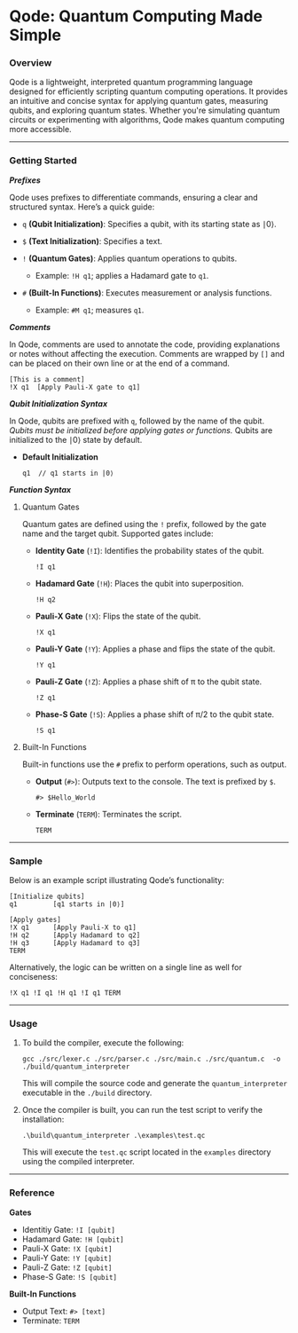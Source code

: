 # Qode: Quantum Computing Made Simple

### Overview

Qode is a lightweight, interpreted quantum programming language designed for efficiently scripting quantum computing operations. It provides an intuitive and concise syntax for applying quantum gates, measuring qubits, and exploring quantum states. Whether you're simulating quantum circuits or experimenting with algorithms, Qode makes quantum computing more accessible.

---

### Getting Started

***Prefixes***

Qode uses prefixes to differentiate commands, ensuring a clear and structured syntax. Here’s a quick guide:

- `q` **(Qubit Initialization)**: Specifies a qubit, with its starting state as ∣0⟩.

- `$` **(Text Initialization)**: Specifies a text.

- `!` **(Quantum Gates)**: Applies quantum operations to qubits.
    - Example: `!H q1`; applies a Hadamard gate to `q1`.

- `#` **(Built-In Functions)**: Executes measurement or analysis functions.
    - Example: `#M q1`; measures `q1`.

***Comments***

In Qode, comments are used to annotate the code, providing explanations or notes without affecting the execution. Comments are wrapped by `[]` and can be placed on their own line or at the end of a command.

```
[This is a comment]
!X q1  [Apply Pauli-X gate to q1]
```

***Qubit Initialization Syntax***

In Qode, qubits are prefixed with `q`, followed by the name of the qubit. *Qubits must be initialized before applying gates or functions.* Qubits are initialized to the ∣0⟩ state by default.

- **Default Initialization**

    ```
    q1  // q1 starts in |0⟩
    ```

***Function Syntax***

1. Quantum Gates

    Quantum gates are defined using the `!` prefix, followed by the gate name and the target qubit. Supported gates include:


    - **Identity Gate** (`!I`): Identifies the probability states of the qubit.

        ```
        !I q1
        ```

    - **Hadamard Gate** (`!H`): Places the qubit into superposition.

        ```
        !H q2
        ```

    - **Pauli-X Gate** (`!X`): Flips the state of the qubit.

        ```
        !X q1
        ```
    
    - **Pauli-Y Gate** (`!Y`): Applies a phase and flips the state of the qubit.

        ```
        !Y q1
        ```
    
    - **Pauli-Z Gate** (`!Z`): Applies a phase shift of π to the qubit state.

        ```
        !Z q1
        ```

    - **Phase-S Gate** (`!S`): Applies a phase shift of π/2 to the qubit state.
    
        ```
        !S q1
        ```

2. Built-In Functions

    Built-in functions use the `#` prefix to perform operations, such as output.
    
    - **Output** (`#>`): Outputs text to the console. The text is prefixed by `$`.

        ```
        #> $Hello_World
        ```
    
    - **Terminate** (`TERM`): Terminates the script.

        ```
        TERM
        ```

---

### Sample

Below is an example script illustrating Qode’s functionality:

```
[Initialize qubits]
q1         [q1 starts in |0⟩]

[Apply gates]
!X q1      [Apply Pauli-X to q1]
!H q2      [Apply Hadamard to q2]
!H q3      [Apply Hadamard to q3]
TERM
```

Alternatively, the logic can be written on a single line as well for conciseness:

```
!X q1 !I q1 !H q1 !I q1 TERM
```

---

### Usage

1. To build the compiler, execute the following:

    ```
    gcc ./src/lexer.c ./src/parser.c ./src/main.c ./src/quantum.c  -o ./build/quantum_interpreter
    ```

    This will compile the source code and generate the `quantum_interpreter` executable in the `./build` directory.

2. Once the compiler is built, you can run the test script to verify the installation:

    ```
    .\build\quantum_interpreter .\examples\test.qc
    ```

    This will execute the `test.qc` script located in the `examples` directory using the compiled interpreter.

---

### Reference

**Gates**
- Identitiy Gate: `!I [qubit]`
- Hadamard Gate: `!H [qubit]`
- Pauli-X Gate: `!X [qubit]`
- Pauli-Y Gate: `!Y [qubit]`
- Pauli-Z Gate: `!Z [qubit]`
- Phase-S Gate: `!S [qubit]`

**Built-In Functions**
- Output Text: `#> [text]`
- Terminate: `TERM`
